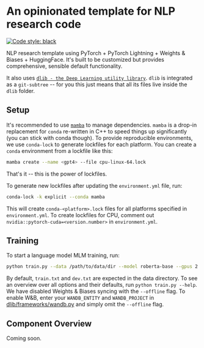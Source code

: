 # An opinionated template for NLP research code

[![Code style: black](https://img.shields.io/badge/code%20style-black-000000.svg)](https://github.com/psf/black)

NLP research template using PyTorch + PyTorch Lightning + Weights & Biases + HuggingFace. It's built to be customized but provides comprehensive, sensible default functionality.

It also uses [`dlib - the Deep Learning utility library`](https://github.com/konstantinjdobler/dlib). `dlib` is integrated as a `git-subtree` -- for you this just means that all its files live inside the `dlib` folder.

## Setup

It's recommended to use [`mamba`](https://github.com/mamba-org/mamba) to manage dependencies. `mamba` is a drop-in replacement for `conda` re-written in C++ to speed things up significantly (you can stick with conda though). To provide reproducible environments, we use `conda-lock` to generate lockfiles for each platform. You can create a `conda` environment from a lockfile like this:

```bash
mamba create --name <gpt4> --file cpu-linux-64.lock
```
That's it -- this is the power of lockfiles.

To generate new lockfiles after updating the `environment.yml` file, run:

```bash
conda-lock -k explicit --conda mamba
```

This will create `conda-<platform>.lock` files for all platforms specified in `environment.yml`. To create lockfiles for CPU, comment out `nvidia::pytorch-cuda=<version.number>` in `environment.yml`.

## Training
To start a language model MLM training, run:
```bash
python train.py --data /path/to/data/dir --model roberta-base --gpus 2 --offline
```
By default, `train.txt` and `dev.txt` are expected in the data directory. To see an overview over all options and their defaults, run `python train.py --help`. 
We have disabled Weights & Biases syncing with the `--offline` flag. To enable W&B, enter your `WANDB_ENTITY` and `WANDB_PROJECT` in [dlib/frameworks/wandb.py](dlib/frameworks/wandb.py) and simply omit the `--offline` flag.

## Component Overview
Coming soon.

